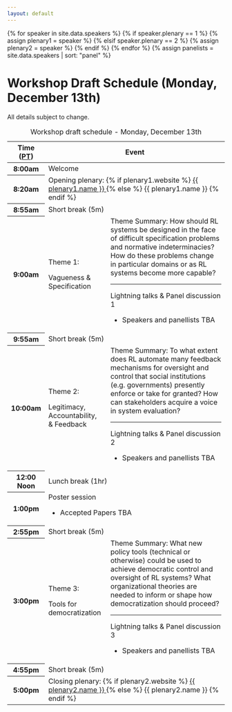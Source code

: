 ```yaml
---
layout: default
---
```


<!-- Locate plenary speakers and panelists -->
{% for speaker in site.data.speakers %}
  {% if speaker.plenary == 1 %}
    {% assign plenary1 = speaker %}
  {% elsif speaker.plenary == 2 %}
    {% assign plenary2 = speaker %}
  {% endif %}
{% endfor %}
{% assign panelists = site.data.speakers | sort: "panel" %}

# Workshop Draft Schedule (Monday, December 13th)

All details subject to change.

<table class="table schedule table-bordered table-hover">
<caption>Workshop draft schedule - Monday, December 13th</caption>
  <thead class="thead-light">
    <tr>
      <th scope="col" class="col-2">Time (<a href="https://www.timeanddate.com/time/zones/pt">PT</a>)</th>
      <th scope="col" class="col-10" colspan="2">Event</th>
    </tr>
  </thead>
  <tbody>
    <tr>
      <th scope="row">8:00am</th>
      <td colspan="2">Welcome</td>
    </tr>
    <tr>
      <th scope="row">8:20am</th>
      <td colspan="2">
        Opening plenary:
        {% if plenary1.website %}
          <a href="{{ plenary1.website }}" target="_blank" >
          {{ plenary1.name }}
          </a>
        {% else %}
          {{ plenary1.name }}
        {% endif %}
      </td>
    </tr>
    <!-- -->
    <tr class="table-secondary">
      <th scope="row">8:55am</th>
      <td colspan="2">Short break (5m)</td>
    </tr>
    <!-- -->
    <tr class="theme-1">
      <th scope="row">9:00am</th>
      <td class="col-1 theme-header">
        <p>Theme 1:</p>
        <p>Vagueness & Specification</p>
      </td>
      <td>
        <span class="theme-summary-label">Theme Summary:</span>
        <span class="theme-summary">
          How should RL systems be designed in the face of difficult specification problems and normative indeterminacies?
          How do these problems change in particular domains or as RL systems become more capable?
        </span>
        <hr />
        Lightning talks & Panel discussion 1
        <ul>
          <li>Speakers and panellists TBA</li>
        </ul>
      </td>
    </tr>
    <!-- -->
    <tr class="table-secondary">
      <th scope="row">9:55am</th>
      <td colspan="2">Short break (5m)</td>
    </tr>
    <!-- -->
    <tr class="theme-2">
      <th scope="row">10:00am</th>
      <td class="col-1 theme-header">
        <p>Theme 2:</p>
        <p>Legitimacy, Accountability,<br />
        & Feedback</p>
      </td>
      <td>
        <span class="theme-summary-label">Theme Summary:</span>
        <span class="theme-summary">
          To what extent does RL automate many feedback mechanisms for oversight and control that social institutions (e.g. governments) presently enforce or take for granted?
          How can stakeholders acquire a voice in system evaluation?
        </span>
        <hr />
        Lightning talks & Panel discussion 2
        <ul>
          <li>Speakers and panellists TBA</li>
        </ul>
      </td>
    </tr>
    <!-- -->
    <tr class="table-secondary">
      <th scope="row">12:00 Noon</th>
      <td colspan="2">Lunch break (1hr)</td>
    </tr>
    <!-- -->
    <tr class="">
      <th scope="row">1:00pm</th>
      <td colspan="2">
        Poster session
        <ul>
          <li>Accepted Papers TBA</li>
        </ul>
      </td>
    </tr>
    <!-- -->
    <tr class="table-secondary">
      <th scope="row">2:55pm</th>
      <td colspan="2">Short break (5m)</td>
    </tr>
    <!-- -->
    <tr class="theme-3">
      <th scope="row">3:00pm</th>
      <td class="col-1 theme-header">
        <p>Theme 3:</p>
        <p>Tools for democratization</p>
      </td>
      <td>
        <span class="theme-summary-label">Theme Summary:</span>
        <span class="theme-summary">
          What new policy tools (technical or otherwise) could be used to achieve democratic control and oversight of RL systems?
          What organizational theories are needed to inform or shape how democratization should proceed?
        </span>
        <hr />
        Lightning talks & Panel discussion 3
        <ul>
          <li>Speakers and panellists TBA</li>
        </ul>
      </td>
    </tr>
    <!-- -->
    <tr class="table-secondary">
      <th scope="row">4:55pm</th>
      <td colspan="2">Short break (5m)</td>
    </tr>
    <tr>
      <th scope="row">5:00pm</th>
      <td colspan="2">
        Closing plenary:
        {% if plenary2.website %}
          <a href="{{ plenary2.website }}" target="_blank" >
          {{ plenary2.name }}
          </a>
        {% else %}
          {{ plenary2.name }}
        {% endif %}
      </td>
    </tr>
  </tbody>
</table>
